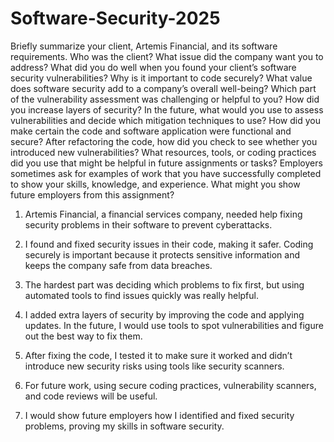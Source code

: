 # Software-Security-2025
Briefly summarize your client, Artemis Financial, and its software requirements. Who was the client? What issue did the company want you to address?
What did you do well when you found your client’s software security vulnerabilities? Why is it important to code securely? What value does software security add to a company’s overall well-being?
Which part of the vulnerability assessment was challenging or helpful to you?
How did you increase layers of security? In the future, what would you use to assess vulnerabilities and decide which mitigation techniques to use?
How did you make certain the code and software application were functional and secure? After refactoring the code, how did you check to see whether you introduced new vulnerabilities?
What resources, tools, or coding practices did you use that might be helpful in future assignments or tasks?
Employers sometimes ask for examples of work that you have successfully completed to show your skills, knowledge, and experience. What might you show future employers from this assignment?

1. Artemis Financial, a financial services company, needed help fixing security problems in their software to prevent cyberattacks.

2. I found and fixed security issues in their code, making it safer. Coding securely is important because it protects sensitive information and keeps the company safe from data breaches.

3. The hardest part was deciding which problems to fix first, but using automated tools to find issues quickly was really helpful.

4. I added extra layers of security by improving the code and applying updates. In the future, I would use tools to spot vulnerabilities and figure out the best way to fix them.

5. After fixing the code, I tested it to make sure it worked and didn’t introduce new security risks using tools like security scanners.

6. For future work, using secure coding practices, vulnerability scanners, and code reviews will be useful.

7. I would show future employers how I identified and fixed security problems, proving my skills in software security.
